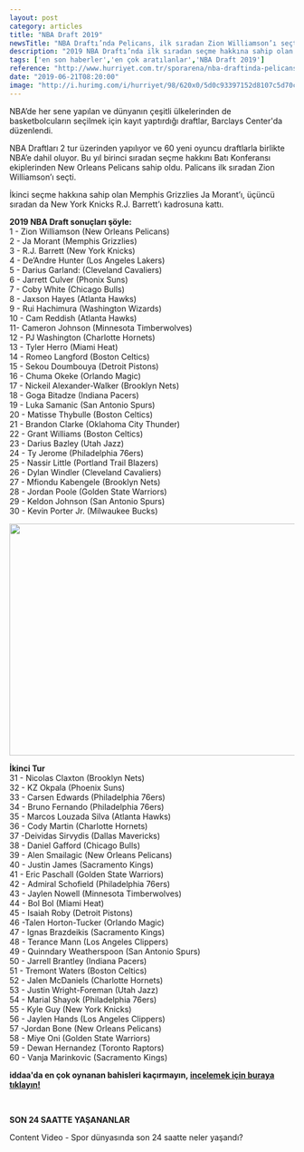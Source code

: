 ```yaml
---
layout: post
category: articles
title: "NBA Draft 2019"
newsTitle: "NBA Draftı’nda Pelicans, ilk sıradan Zion Williamson’ı seçti "
description: "2019 NBA Draftı’nda ilk sıradan seçme hakkına sahip olan New Orleans Pelicans, Zion Williamson’ı seçti. "
tags: ['en son haberler','en çok aratılanlar','NBA Draft 2019']
reference: "http://www.hurriyet.com.tr/sporarena/nba-draftinda-pelicans-ilk-siradan-zion-williamsoni-secti-41250970"
date: "2019-06-21T08:20:00"
image: "http://i.hurimg.com/i/hurriyet/98/620x0/5d0c93397152d8107c5d70c5.jpg"
---
```


<p>NBA&rsquo;de her sene yapılan ve d&uuml;nyanın &ccedil;eşitli &uuml;lkelerinden de basketbolcuların se&ccedil;ilmek i&ccedil;in kayıt yaptırdığı draftlar, Barclays Center'da d&uuml;zenlendi.</p>
<p>NBA Draftları 2 tur &uuml;zerinden yapılıyor ve 60 yeni oyuncu draftlarla birlikte NBA&rsquo;e dahil oluyor. Bu yıl birinci sıradan se&ccedil;me hakkını Batı Konferansı ekiplerinden New Orleans Pelicans sahip oldu. Palicans ilk sıradan Zion Williamson&rsquo;ı se&ccedil;ti.</p>
<p>İkinci se&ccedil;me hakkına sahip olan Memphis Grizzlies Ja Morant&rsquo;ı, &uuml;&ccedil;&uuml;nc&uuml; sıradan da New York Knicks R.J. Barrett&rsquo;ı kadrosuna kattı.</p>

<p><strong>2019 NBA Draft sonu&ccedil;ları ş&ouml;yle:</strong> <br>1 - Zion Williamson (New Orleans Pelicans) <br>2 - Ja Morant (Memphis Grizzlies) <br>3 - R.J. Barrett (New York Knicks) <br>4 - De&rsquo;Andre Hunter (Los Angeles Lakers) <br>5 - Darius Garland: (Cleveland Cavaliers) <br>6 - Jarrett Culver (Phonix Suns) <br>7 - Coby White (Chicago Bulls) <br>8 - Jaxson Hayes (Atlanta Hawks) <br>9 - Rui Hachimura (Washington Wizards) <br>10 - Cam Reddish (Atlanta Hawks) <br>11- Cameron Johnson (Minnesota Timberwolves) <br>12 - PJ Washington (Charlotte Hornets) <br>13 - Tyler Herro (Miami Heat) <br>14 - Romeo Langford (Boston Celtics) <br>15 - Sekou Doumbouya (Detroit Pistons) <br>16 - Chuma Okeke (Orlando Magic) <br>17 - Nickeil Alexander-Walker (Brooklyn Nets) <br>18 - Goga Bitadze (Indiana Pacers) <br>19 - Luka Samanic (San Antonio Spurs) <br>20 - Matisse Thybulle (Boston Celtics) <br>21 - Brandon Clarke (Oklahoma City Thunder) <br>22 - Grant Williams (Boston Celtics) <br>23 - Darius Bazley (Utah Jazz) <br>24 - Ty Jerome (Philadelphia 76ers) <br>25 - Nassir Little (Portland Trail Blazers) <br>26 - Dylan Windler (Cleveland Cavaliers) <br>27 - Mfiondu Kabengele (Brooklyn Nets) <br>28 - Jordan Poole (Golden State Warriors) <br>29 - Keldon Johnson (San Antonio Spurs) <br>30 - Kevin Porter Jr. (Milwaukee Bucks)</p>
<p><img src=http://i.hurimg.com/i/hurriyet/98/674x409/5d0c93427152d8107c5d70c8 width=674 height=409></p>
<p><strong>İkinci Tur </strong><br>31 - Nicolas Claxton (Brooklyn Nets) <br>32 - KZ Okpala (Phoenix Suns) <br>33 - Carsen Edwards (Philadelphia 76ers) <br>34 - Bruno Fernando (Philadelphia 76ers) <br>35 - Marcos Louzada Silva (Atlanta Hawks) <br>36 - Cody Martin (Charlotte Hornets) <br>37 -Deividas Sirvydis (Dallas Mavericks) <br>38 - Daniel Gafford (Chicago Bulls) <br>39 - Alen Smailagic (New Orleans Pelicans) <br>40 - Justin James (Sacramento Kings) <br>41 - Eric Paschall (Golden State Warriors) <br>42 - Admiral Schofield (Philadelphia 76ers) <br>43 - Jaylen Nowell (Minnesota Timberwolves) <br>44 - Bol Bol (Miami Heat) <br>45 - Isaiah Roby (Detroit Pistons) <br>46 -Talen Horton-Tucker (Orlando Magic) <br>47 - Ignas Brazdeikis (Sacramento Kings) <br>48 - Terance Mann (Los Angeles Clippers) <br>49 - Quinndary Weatherspoon (San Antonio Spurs) <br>50 - Jarrell Brantley (Indiana Pacers) <br>51 - Tremont Waters (Boston Celtics) <br>52 - Jalen McDaniels (Charlotte Hornets) <br>53 - Justin Wright-Foreman (Utah Jazz) <br>54 - Marial Shayok (Philadelphia 76ers) <br>55 - Kyle Guy (New York Knicks) <br>56 - Jaylen Hands (Los Angeles Clippers) <br>57 -Jordan Bone (New Orleans Pelicans) <br>58 - Miye Oni (Golden State Warriors) <br>59 - Dewan Hernandez (Toronto Raptors) <br>60 - Vanja Marinkovic (Sacramento Kings)</p>
<p><strong>iddaa'da en &ccedil;ok oynanan bahisleri ka&ccedil;ırmayın,</strong><strong>&nbsp;<a href=https://www.misli.com/iddaa-basketbol?utm_source=dp-hurriyetsporarena&amp;utm_medium=f-link&amp;utm_campaign=iddaa-content>incelemek i&ccedil;in buraya tıklayın!</a></strong></p>
<div class=hr-video-seperator-line style=height: 10px; background: #f9e81c;>&nbsp;</div>
<p><strong>SON 24 SAATTE YAŞANANLAR</strong></p>
<section id=41251075 class=insert insert-controls mceNonEditable data-type=NewsVideo data-silentstart=false data-autostart=scroll data-mouseovervolumeup=true data-playsinline=false data-pubname=hurriyet data-pubcategory=hr_spor_futbol data-pubcontentvideo=41250930 data-viewtype=black data-bartype=sporarena data-contenttype=0 data-showspot=0>Content Video - Spor d&uuml;nyasında son 24 saatte neler yaşandı?</section>